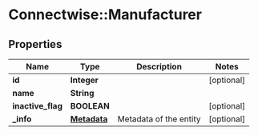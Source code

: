 # Connectwise::Manufacturer

## Properties
Name | Type | Description | Notes
------------ | ------------- | ------------- | -------------
**id** | **Integer** |  | [optional] 
**name** | **String** |  | 
**inactive_flag** | **BOOLEAN** |  | [optional] 
**_info** | [**Metadata**](Metadata.md) | Metadata of the entity | [optional] 


